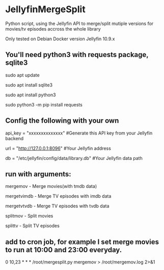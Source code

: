 # JellyfinMergeSplit

Python script, using the Jellyfin API to merge/split mutiple versions for movies/tv episodes accross the whole library

Only tested on Debian Docker version Jellyfin 10.9.x


## You'll need python3 with requests package, sqlite3

sudo apt update

sudo apt install sqlite3

sudo apt install python3

sudo python3 -m pip install requests




## Config the following with your own


api_key = "xxxxxxxxxxxxxx"  #Generate this API key from your Jellyfin backend

url = "http://127.0.0.1:8096"  #Your Jellyfin address

db = "/etc/jellyfin/config/data/library.db"  #Your Jellyfin data path

## run with arguments:
mergemov - Merge movies(with tmdb data)

mergetvimdb - Merge TV episodes with imdb data

mergetvtvdb - Merge TV episodes with tvdb data

splitmov - Split movies

splittv - Split TV episodes




## add to cron job, for example I set merge movies to run at 10:00 and 23:00 everyday.

0 10,23 * * * /root/mergesplit.py mergemov > /root/mergemov.log 2>&1

